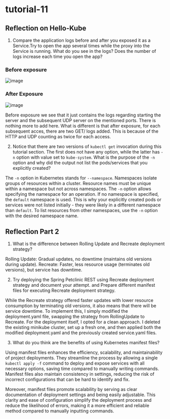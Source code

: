 # tutorial-11

## Reflection on Hello-Kube

1.  Compare the application logs before and after you exposed it as a Service.Try to open the app several times while the proxy into the Service is running. What do you see in the logs? Does the number of logs increase each time you open the app?

### Before exposure
![image](https://github.com/goosetea04/tutorial-11/assets/126388982/3cf44a32-ce2d-4fb3-8fe7-1f2f6550ce99)

### After Exposure
![image](https://github.com/goosetea04/tutorial-11/assets/126388982/1e14c077-7fc2-409f-b1a5-e46e7739a215)

Before exposure we see that it just contains the logs regarding starting the server and the subsequent UDP server on the mentioned ports. There is nothing more to add here. What is different is that after exposure, for each subsequent acces, there are two GET/ logs added. This is because of the HTTP and UDP counting as twice for each access.

2. Notice that there are two versions of `kubectl get` invocation during this tutorial section. The first does not have any option, while the latter has `-n` option with value set to `kube-system`. What is the purpose of the `-n` option and why did the output not list the pods/services that you explicitly created?

The `-n` option in Kubernetes stands for `--namespace`. Namespaces isolate groups of resources within a cluster. Resource names must be unique within a namespace but not across namespaces. The `-n` option allows specifying the namespace for an operation. If no namespace is specified, the `default` namespace is used. This is why your explicitly created pods or services were not listed initially - they were likely in a different namespace than `default`. To list resources from other namespaces, use the `-n` option with the desired namespace name.

## Reflection Part 2

1. What is the difference between Rolling Update and Recreate deployment strategy?

Rolling Update: Gradual updates, no downtime (maintains old versions during update).
Recreate: Faster, less resource usage (terminates old versions), but service has downtime.

2. Try deploying the Spring Petclinic REST using Recreate deployment strategy and document your attempt. and Prepare different manifest files for executing Recreate deployment strategy.

While the Recreate strategy offered faster updates with lower resource consumption by terminating old versions, it also means that there will be service downtime. To implement this, I simply modified the deployment.yaml file, swapping the strategy from RollingUpdate to Recreate. For the deployment itself, I opted for a clean approach. I deleted the existing minikube cluster, set up a fresh one, and then applied both the modified deployment.yaml and the previously created service.yaml files.

3. What do you think are the benefits of using Kubernetes manifest files?

Using manifest files enhances the efficiency, scalability, and maintainability of project deployments. They streamline the process by allowing a single `kubectl apply -f` command to deploy and expose services with all necessary options, saving time compared to manually writing commands. Manifest files also maintain consistency in settings, reducing the risk of incorrect configurations that can be hard to identify and fix.

Moreover, manifest files promote scalability by serving as clear documentation of deployment settings and being easily adjustable. This clarity and ease of configuration simplify the deployment process and reduce the likelihood of errors, making it a more efficient and reliable method compared to manually inputting commands.